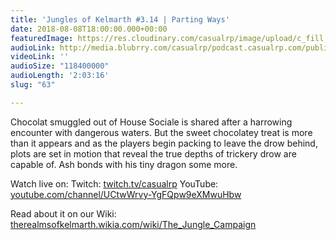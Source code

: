 ```yaml
---
title: 'Jungles of Kelmarth #3.14 | Parting Ways'
date: 2018-08-08T18:00:00.000+00:00
featuredImage: https://res.cloudinary.com/casualrp/image/upload/c_fill,h_900,w_1600/v1533514224/F84025C1-662C-401D-B07F-1A1B09E425A9.jpg
audioLink: http://media.blubrry.com/casualrp/podcast.casualrp.com/public/Chapter%203%20Ep.%2014%20_%20Parting%20Ways.mp3
videoLink: ''
audioSize: "118400000"
audioLength: '2:03:16'
slug: "63"

---
```

Chocolat smuggled out of House Sociale is shared after a harrowing encounter with dangerous waters. But the sweet chocolatey treat is more than it appears and as the players begin packing to leave the drow behind, plots are set in motion that reveal the true depths of trickery drow are capable of. Ash bonds with his tiny dragon some more.

Watch live on:
Twitch: [twitch.tv/casualrp](https://www.twitch.tv/casualrp)
YouTube: [youtube.com/channel/UCtwWrvy-YgFQpw9eXMwuHbw](https://www.youtube.com/channel/UCtwWrvy-YgFQpw9eXMwuHbw)

Read about it on our Wiki: [therealmsofkelmarth.wikia.com/wiki/The_Jungle_Campaign](http://therealmsofkelmarth.wikia.com/wiki/The_Jungle_Campaign)